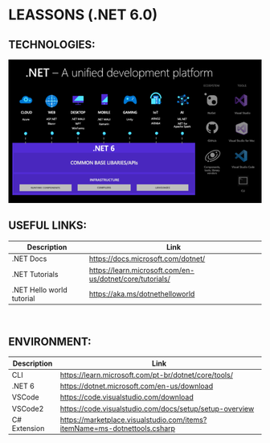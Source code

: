 # LEASSONS (.NET 6.0)

## TECHNOLOGIES:
![alt text](assets/image.png)

## USEFUL LINKS:
| Description | Link |
| ------ | ------ |
| .NET Docs | https://docs.microsoft.com/dotnet/ |
| .NET Tutorials | https://learn.microsoft.com/en-us/dotnet/core/tutorials/ |
| .NET Hello world tutorial | https://aka.ms/dotnethelloworld |

<br>

## ENVIRONMENT:
| Description | Link |
| ------ | ------ |
| CLI | https://learn.microsoft.com/pt-br/dotnet/core/tools/ |
| .NET 6 | https://dotnet.microsoft.com/en-us/download |
| VSCode | https://code.visualstudio.com/download |
| VSCode2 | https://code.visualstudio.com/docs/setup/setup-overview |
| C# Extension | https://marketplace.visualstudio.com/items?itemName=ms-dotnettools.csharp |
